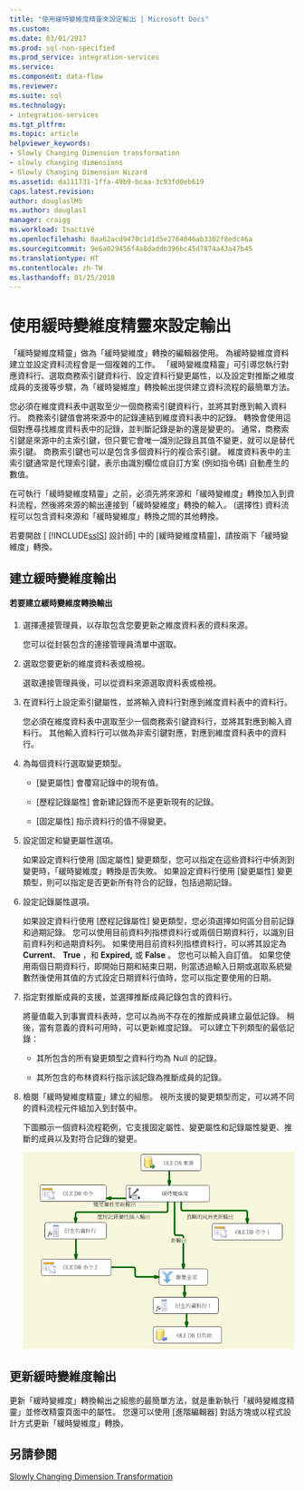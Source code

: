 ```yaml
---
title: "使用緩時變維度精靈來設定輸出 | Microsoft Docs"
ms.custom: 
ms.date: 03/01/2017
ms.prod: sql-non-specified
ms.prod_service: integration-services
ms.service: 
ms.component: data-flow
ms.reviewer: 
ms.suite: sql
ms.technology:
- integration-services
ms.tgt_pltfrm: 
ms.topic: article
helpviewer_keywords:
- Slowly Changing Dimension transformation
- slowly changing dimensions
- Slowly Changing Dimension Wizard
ms.assetid: da111731-1ffa-49b9-bcaa-3c93fd0eb619
caps.latest.revision: 
author: douglaslMS
ms.author: douglasl
manager: craigg
ms.workload: Inactive
ms.openlocfilehash: 0aa62acd9470c1d1d5e2764046ab3302f8edc46a
ms.sourcegitcommit: 9e6a029456f4a8daddb396bc45d7874a43a47b45
ms.translationtype: HT
ms.contentlocale: zh-TW
ms.lasthandoff: 01/25/2018
---
```

# <a name="configure-outputs-using-the-slowly-changing-dimension-wizard"></a>使用緩時變維度精靈來設定輸出
  「緩時變維度精靈」做為「緩時變維度」轉換的編輯器使用。 為緩時變維度資料建立並設定資料流程會是一個複雜的工作。 「緩時變維度精靈」可引導您執行對應資料行、選取商務索引鍵資料行、設定資料行變更屬性，以及設定對推斷之維度成員的支援等步驟，為「緩時變維度」轉換輸出提供建立資料流程的最簡單方法。  
  
 您必須在維度資料表中選取至少一個商務索引鍵資料行，並將其對應到輸入資料行。 商務索引鍵值會將來源中的記錄連結到維度資料表中的記錄。 轉換會使用這個對應尋找維度資料表中的記錄，並判斷記錄是新的還是變更的。 通常，商務索引鍵是來源中的主索引鍵，但只要它會唯一識別記錄且其值不變更，就可以是替代索引鍵。 商務索引鍵也可以是包含多個資料行的複合索引鍵。 維度資料表中的主索引鍵通常是代理索引鍵，表示由識別欄位或自訂方案 (例如指令碼) 自動產生的數值。  
  
 在可執行「緩時變維度精靈」之前，必須先將來源和「緩時變維度」轉換加入到資料流程，然後將來源的輸出連接到「緩時變維度」轉換的輸入。 (選擇性) 資料流程可以包含資料來源和「緩時變維度」轉換之間的其他轉換。  
  
 若要開啟 [ [!INCLUDE[ssIS](../../../includes/ssis-md.md)] 設計師] 中的 [緩時變維度精靈]，請按兩下「緩時變維度」轉換。  
  
## <a name="creating-slowly-changing-dimension-outputs"></a>建立緩時變維度輸出  
  
#### <a name="to-create-slowly-changing-dimension-transformation-outputs"></a>若要建立緩時變維度轉換輸出  
  
1.  選擇連接管理員，以存取包含您要更新之維度資料表的資料來源。  
  
     您可以從封裝包含的連接管理員清單中選取。  
  
2.  選取您要更新的維度資料表或檢視。  
  
     選取連接管理員後，可以從資料來源選取資料表或檢視。  
  
3.  在資料行上設定索引鍵屬性，並將輸入資料行對應到維度資料表中的資料行。  
  
     您必須在維度資料表中選取至少一個商務索引鍵資料行，並將其對應到輸入資料行。 其他輸入資料行可以做為非索引鍵對應，對應到維度資料表中的資料行。  
  
4.  為每個資料行選取變更類型。  
  
    -   [變更屬性] 會覆寫記錄中的現有值。  
  
    -   [歷程記錄屬性] 會新建記錄而不是更新現有的記錄。  
  
    -   [固定屬性] 指示資料行的值不得變更。  
  
5.  設定固定和變更屬性選項。  
  
     如果設定資料行使用 [固定屬性] 變更類型，您可以指定在這些資料行中偵測到變更時，「緩時變維度」轉換是否失敗。 如果設定資料行使用 [變更屬性] 變更類型，則可以指定是否更新所有符合的記錄，包括過期記錄。  
  
6.  設定記錄屬性選項。  
  
     如果設定資料行使用 [歷程記錄屬性] 變更類型，您必須選擇如何區分目前記錄和過期記錄。 您可以使用目前資料列指標資料行或兩個日期資料行，以識別目前資料列和過期資料列。 如果使用目前資料列指標資料行，可以將其設定為 **Current**、 **True** ，和 **Expired,** 或 **False** 。 您也可以輸入自訂值。 如果您使用兩個日期資料行，即開始日期和結束日期，則當透過輸入日期或選取系統變數然後使用其值的方式設定日期資料行值時，您可以指定要使用的日期。  
  
7.  指定對推斷成員的支援，並選擇推斷成員記錄包含的資料行。  
  
     將量值載入到事實資料表時，您可以為尚不存在的推斷成員建立最低記錄。 稍後，當有意義的資料可用時，可以更新維度記錄。 可以建立下列類型的最低記錄：  
  
    -   其所包含的所有變更類型之資料行均為 Null 的記錄。  
  
    -   其所包含的布林資料行指示該記錄為推斷成員的記錄。  
  
8.  檢閱「緩時變維度精靈」建立的組態。 視所支援的變更類型而定，可以將不同的資料流程元件組加入到封裝中。  
  
     下圖顯示一個資料流程範例，它支援固定屬性、變更屬性和記錄屬性變更、推斷的成員以及對符合記錄的變更。  
  
     ![來自緩時變維度精靈的資料流程](../../../integration-services/data-flow/transformations/media/dimensionwizard.gif "來自緩時變維度精靈的資料流程")  
  
## <a name="updating-slowly-changing-dimension-outputs"></a>更新緩時變維度輸出  
 更新「緩時變維度」轉換輸出之組態的最簡單方法，就是重新執行「緩時變維度精靈」並修改精靈頁面中的屬性。 您還可以使用 [進階編輯器] 對話方塊或以程式設計方式更新「緩時變維度」轉換。  
  
## <a name="see-also"></a>另請參閱  
 [Slowly Changing Dimension Transformation](../../../integration-services/data-flow/transformations/slowly-changing-dimension-transformation.md)  
  
  
